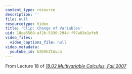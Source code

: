 ```yaml
---
content_type: resource
description: ''
file: null
resourcetype: Video
title: 'Clip: Change of Variables'
uid: 18ee5569-af2b-5330-294d-f97a03e1efe9
video_files:
  video_captions_file: null
video_metadata:
  youtube_id: UZb9hZIAvL4
---
```


From Lecture 18 of [_18.02 Multivariable Calculus, Fall 2007_](/courses/18-02-multivariable-calculus-fall-2007/pages/video-lectures)